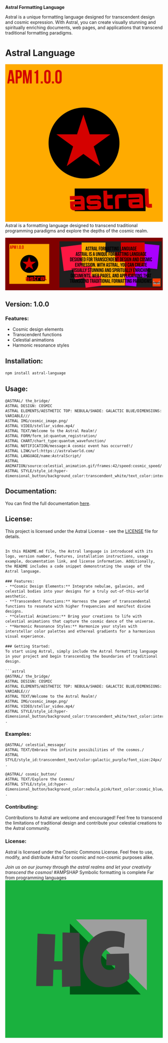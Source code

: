 **Astral Formatting Language**

Astral is a unique formatting language designed for transcendent design and cosmic expression. With Astral, you can create visually stunning and spiritually enriching documents, web pages, and applications that transcend traditional formatting paradigms.

# Astral Language

![Astral Logo]( logo_astral.jpg)
Astral is a formatting language designed to transcend traditional programming paradigms and explore the depths of the cosmic realm.

![Astral Logo]( astral.jpg)


## Version: 1.0.0

### Features:
- Cosmic design elements
- Transcendent functions
- Celestial animations
- Harmonic resonance styles

## Installation:

```bash
npm install astral-language
```

## Usage:

```astral
@ASTRAL/ the_bridge/
ASTRAL DESIGN: COSMIC
ASTRAL ELEMENTS/AESTHETIC TOP: NEBULA/SHADE: GALACTIC BLUE/DIMENSIONS: VARIABLE///
ASTRAL IMG/cosmic_image.png/
ASTRAL VIDEO/stellar_video.mp4/
ASTRAL TEXT/Welcome to the Astral Realm!/
ASTRAL FORM/form_id:quantum_registration/
ASTRAL CHART/chart_type:quantum_wavefunction/
ASTRAL NOTIFICATION/message:A cosmic event has occurred!/
ASTRAL LINK/url:https://astralworld.com/
ASTRAL LANGUAGE/name:AstralScript/
ASTRAL ANIMATION/source:celestial_animation.gif/frames:42/speed:cosmic_speed/
ASTRAL STYLE/style_id:hyper-dimensional_button/background_color:transcendent_white/text_color:interstellar_gold/border_radius:8px/
```

## Documentation:
You can find the full documentation [here](docs/documentation.md).

## License:
This project is licensed under the Astral License - see the [LICENSE](LICENSE) file for details.

```

In this README.md file, the Astral language is introduced with its logo, version number, features, installation instructions, usage example, documentation link, and license information. Additionally, the README includes a code snippet demonstrating the usage of the Astral language.

### Features:
- **Cosmic Design Elements:** Integrate nebulae, galaxies, and celestial bodies into your designs for a truly out-of-this-world aesthetic.
- **Transcendent Functions:** Harness the power of transcendental functions to resonate with higher frequencies and manifest divine designs.
- **Celestial Animations:** Bring your creations to life with celestial animations that capture the cosmic dance of the universe.
- **Harmonic Resonance Styles:** Harmonize your styles with interstellar color palettes and ethereal gradients for a harmonious visual experience.

### Getting Started:
To start using Astral, simply include the Astral formatting language in your project and begin transcending the boundaries of traditional design.

```astral
@ASTRAL/ the_bridge/
ASTRAL DESIGN: COSMIC
ASTRAL ELEMENTS/AESTHETIC TOP: NEBULA/SHADE: GALACTIC BLUE/DIMENSIONS: VARIABLE///
ASTRAL TEXT/Welcome to the Astral Realm!/
ASTRAL IMG/cosmic_image.png/
ASTRAL VIDEO/stellar_video.mp4/
ASTRAL STYLE/style_id:hyper-dimensional_button/background_color:transcendent_white/text_color:interstellar_gold/border_radius:8px/
.
```

### Examples:
```astral
@ASTRAL/ celestial_message/
ASTRAL TEXT/Embrace the infinite possibilities of the cosmos./
ASTRAL STYLE/style_id:transcendent_text/color:galactic_purple/font_size:24px/
.
```

```astral
@ASTRAL/ cosmic_button/
ASTRAL TEXT/Explore the Cosmos/
ASTRAL STYLE/style_id:hyper-dimensional_button/background_color:nebula_pink/text_color:cosmic_blue/border_radius:10px/
.
```

### Contributing:
Contributions to Astral are welcome and encouraged! Feel free to transcend the limitations of traditional design and contribute your celestial creations to the Astral community.

### License:
Astral is licensed under the Cosmic Commons License. Feel free to use, modify, and distribute Astral for cosmic and non-cosmic purposes alike.

*Join us on our journey through the astral realms and let your creativity transcend the cosmos!*
#AMPSHAP
Symbolic formatting is complete Far from programming languages 
![Astral Logo]( logo.jpg)
